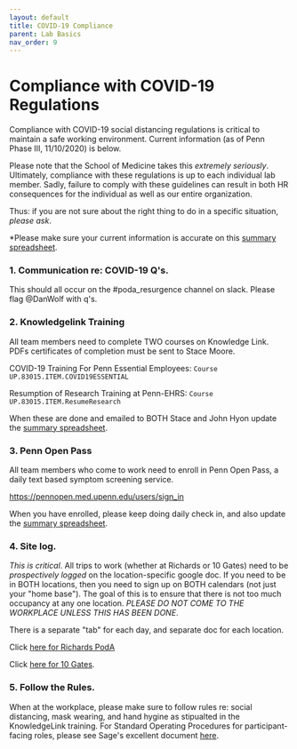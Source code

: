 ```yaml
---
layout: default
title: COVID-19 Compliance
parent: Lab Basics
nav_order: 9
---
```



# Compliance with COVID-19 Regulations  #

Compliance with COVID-19 social distancing regulations is critical to  maintain a safe working environment.  Current information (as of Penn Phase III, 11/10/2020) is below.  

Please note that the School of Medicine  takes this _extremely seriously_.  Ultimately, compliance with these regulations  is up to each individual lab member.  Sadly, failure to comply with these guidelines can result in both HR consequences for the individual as well as our entire organization.  

Thus: if you are not sure about the right thing to do in a specific situation, *please ask*.

*Please make sure your current information is accurate on this [summary spreadsheet](https://docs.google.com/spreadsheets/d/1urO9Ds-GFc9pHnsircfhkd4RW4TP16opleP_ARyo3gU/edit#gid=0). 

### 1.  Communication re: COVID-19 Q's.

This should all occur on the #poda_resurgence channel on slack.  Please flag @DanWolf with q's.


### 2. Knowledgelink Training

All team members need to complete TWO courses on Knowledge Link. PDFs certificates of completion must be sent to Stace Moore.

COVID-19 Training For Penn Essential Employees: ```Course UP.83015.ITEM.COVID19ESSENTIAL```

Resumption of Research Training at Penn-EHRS:  ```Course UP.83015.ITEM.ResumeResearch```

When these are done and emailed to BOTH Stace and John Hyon update the [summary spreadsheet](https://docs.google.com/spreadsheets/d/1urO9Ds-GFc9pHnsircfhkd4RW4TP16opleP_ARyo3gU/edit#gid=0). 

### 3.  Penn Open Pass

All team members who come to work need to enroll in Penn Open Pass, a daily text based symptom screening service.

https://pennopen.med.upenn.edu/users/sign_in

When you have enrolled, please keep doing daily check in, and also update the [summary spreadsheet](https://docs.google.com/spreadsheets/d/1urO9Ds-GFc9pHnsircfhkd4RW4TP16opleP_ARyo3gU/edit#gid=0). 


### 4.  Site log.

_This is critical_.  All trips to work (whether at Richards or 10 Gates) need to be _prospectively logged_ on the location-specific google doc. If you need to be in BOTH locations, then you need to sign up on BOTH calendars (not just your "home base"). The goal of this is to ensure that there is not too much occupancy at any one location. *PLEASE DO NOT COME TO THE WORKPLACE UNLESS THIS HAS BEEN DONE*.

There is a separate "tab" for each day, and separate doc for each location.

Click [here for Richards  PodA](https://docs.google.com/spreadsheets/d/1udVy6YoQ0-ZvvA_VcaVh0kjE6KvWBalCHFoum_bYwJU/edit#gid=1436285191)

Click [here for 10 Gates](https://docs.google.com/spreadsheets/d/1zBTn5XZSJaW39T-co763ElBRcJpW1tqT09f4NRlX22M/edit#gid=0).

### 5.  Follow the Rules.

When at the workplace, please make sure to follow rules re: social distancing, mask wearing, and hand hygine as stipualted in the KnowledgeLink training.  For Standard Operating Procedures for participant-facing roles, please see Sage's excellent document [here](https://wiki.pmacs.upenn.edu/neuropsych//images/4/4a/Resurgence_SOPs_Phase_II_V5_7-29-2020.pdf).


